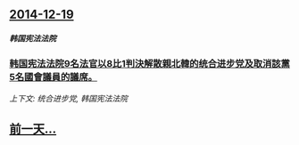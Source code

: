 ## [2014-12-19](/news/2014/12/19/index.md)

##### 韩国宪法法院
### [韩国宪法法院9名法官以8比1判決解散親北韓的统合进步党及取消該黨5名國會議員的議席。 ](/news/2014/12/19/韩国宪法法院9名法官以8比1判決解散親北韓的统合进步党及取消該黨5名國會議員的議席.md)
_上下文: 统合进步党, 韩国宪法法院_

## [前一天...](/news/2014/12/18/index.md)

